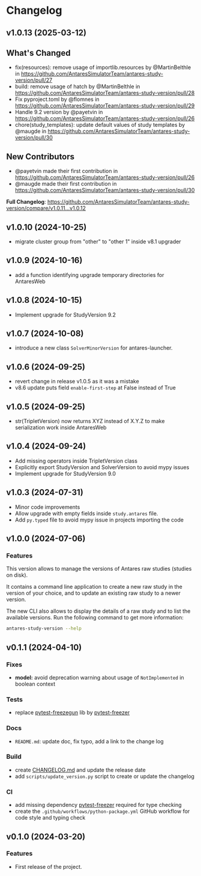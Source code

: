 Changelog
=========

v1.0.13 (2025-03-12)
-------------------

## What's Changed
* fix(resources): remove usage of importlib.resources by @MartinBelthle in https://github.com/AntaresSimulatorTeam/antares-study-version/pull/27
* build: remove usage of hatch by @MartinBelthle in https://github.com/AntaresSimulatorTeam/antares-study-version/pull/28
* Fix pyproject.toml by @flomnes in https://github.com/AntaresSimulatorTeam/antares-study-version/pull/29
* Handle 9.2 version by @payetvin in https://github.com/AntaresSimulatorTeam/antares-study-version/pull/26
* chore(study_templates): update default values of study templates by @maugde in https://github.com/AntaresSimulatorTeam/antares-study-version/pull/30

## New Contributors
* @payetvin made their first contribution in https://github.com/AntaresSimulatorTeam/antares-study-version/pull/26
* @maugde made their first contribution in https://github.com/AntaresSimulatorTeam/antares-study-version/pull/30

**Full Changelog**: https://github.com/AntaresSimulatorTeam/antares-study-version/compare/v1.0.11...v1.0.12

v1.0.10 (2024-10-25)
-------------------

- migrate cluster group from "other" to "other 1" inside v8.1 upgrader

v1.0.9 (2024-10-16)
-------------------

- add a function identifying upgrade temporary directories for AntaresWeb

v1.0.8 (2024-10-15)
-------------------

- Implement upgrade for StudyVersion 9.2

v1.0.7 (2024-10-08)
-------------------

- introduce a new class `SolverMinorVersion` for antares-launcher.

v1.0.6 (2024-09-25)
-------------------

- revert change in release v1.0.5 as it was a mistake
- v8.6 update puts field `enable-first-step` at False instead of True

v1.0.5 (2024-09-25)
-------------------

- str(TripletVersion) now returns XYZ instead of X.Y.Z to make serialization work inside AntaresWeb


v1.0.4 (2024-09-24)
-------------------

- Add missing operators inside TripletVersion class
- Explicitly export StudyVersion and SolverVersion to avoid mypy issues
- Implement upgrade for StudyVersion 9.0


v1.0.3 (2024-07-31)
-------------------

- Minor code improvements
- Allow upgrade with empty fields inside `study.antares` file.
- Add `py.typed` file to avoid mypy issue in projects importing the code


v1.0.0 (2024-07-06)
-------------------

### Features

This version allows to manage the versions of Antares raw studies (studies on disk).

It contains a command line application to create a new raw study in the version of your choice,
and to update an existing raw study to a newer version.

The new CLI also allows to display the details of a raw study and to list the available versions.
Run the following command to get more information:

```bash
antares-study-version --help
```


v0.1.1 (2024-04-10)
-------------------

### Fixes

* **model:** avoid deprecation warning about usage of `NotImplemented` in boolean context

### Tests

* replace [pytest-freezegun](https://pypi.org/project/pytest-freezegun/) lib
  by [pytest-freezer](https://pypi.org/project/pytest-freezer/)

### Docs

* `README.md`: update doc, fix typo, add a link to the change log

### Build

* create [CHANGELOG.md](CHANGELOG.md) and update the release date
* add `scripts/update_version.py` script to create or update the changelog

### CI

* add missing dependency [pytest-freezer](https://pypi.org/project/pytest-freezer/) required for type checking
* create the `.github/workflows/python-package.yml` GitHub workflow for code style and typing check

v0.1.0 (2024-03-20)
-------------------

### Features

* First release of the project.

